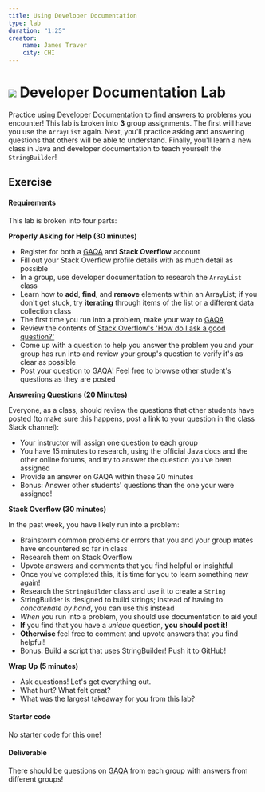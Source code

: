 ```yaml
---
title: Using Developer Documentation
type: lab
duration: "1:25"
creator:
    name: James Traver
    city: CHI
---
```


# ![](https://ga-dash.s3.amazonaws.com/production/assets/logo-9f88ae6c9c3871690e33280fcf557f33.png) Developer Documentation Lab



Practice using Developer Documentation to find answers to problems you encounter! This lab is broken into **3** group assignments. The first will have you use the `ArrayList` again. Next, you'll practice asking and answering questions that others will be able to understand. Finally, you'll learn a new class in Java and developer documentation to teach yourself the `StringBuilder`!

## Exercise

#### Requirements

This lab is broken into four parts:

**Properly Asking for Help (30 minutes)**

- Register for both a [GAQA](http://gaqa.herokuapp.com/) and **Stack Overflow** account
- Fill out your Stack Overflow profile details with as much detail as possible
- In a group, use developer documentation to research the `ArrayList` class
- Learn how to **add**, **find**, and **remove** elements within an ArrayList; if you don't get stuck, try **iterating** through items of the list or a different data collection class
- The first time you run into a problem, make your way to [GAQA](http://gaqa.herokuapp.com/)
- Review the contents of [Stack Overflow's 'How do I ask a good question?'](http://stackoverflow.com/help/how-to-ask)
- Come up with a question to help you answer the problem you and your group has run into and review your group's question to verify it's as clear as possible
- Post your question to GAQA! Feel free to browse other student's questions as they are posted


**Answering Questions (20 Minutes)**

Everyone, as a class, should review the questions that other students have posted (to make sure this happens, post a link to your question in the class Slack channel):

- Your instructor will assign one question to each group
- You have 15 minutes to research, using the official Java docs and the other online forums, and try to answer the question you've been assigned
- Provide an answer on GAQA within these 20 minutes
- Bonus: Answer other students' questions than the one your were assigned!

**Stack Overflow (30 minutes)**

In the past week, you have likely run into a problem:

- Brainstorm common problems or errors that you and your group mates have encountered so far in class
- Research them on Stack Overflow
- Upvote answers and comments that you find helpful or insightful
- Once you've completed this, it is time for you to learn something _new_ again!
- Research the `StringBuilder` class and use it to create a `String`
- StringBuilder is designed to build strings; instead of having to _concatenate by hand_, you can use this instead
- _When_ you run into a problem, you should use documentation to aid you!
- **If** you find that you have a _unique_ question, **you should post it!**
- **Otherwise** feel free to comment and upvote answers that you find helpful!
- Bonus: Build a script that uses StringBuilder! Push it to GitHub!

**Wrap Up (5 minutes)**

- Ask questions! Let's get everything out.
- What hurt? What felt great?
- What was the largest takeaway for you from this lab?

#### Starter code

No starter code for this one!

#### Deliverable

There should be questions on [GAQA](http://gaqa.herokuapp.com/) from each group with answers from different groups!

